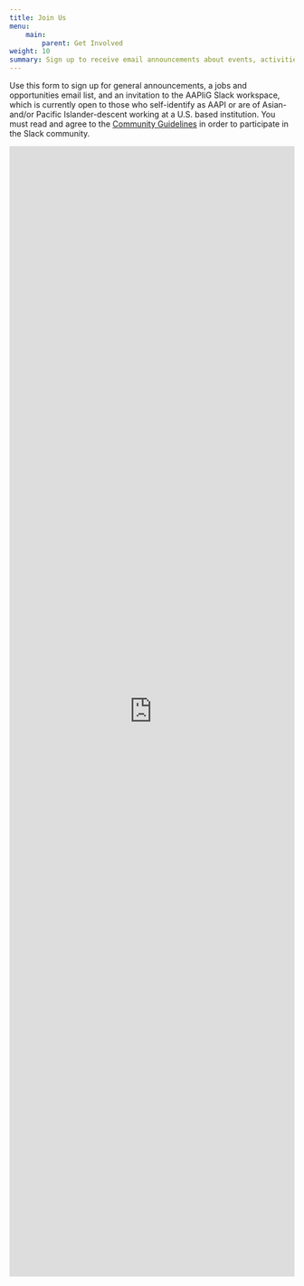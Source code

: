 ```yaml
---
title: Join Us
menu: 
    main:
        parent: Get Involved
weight: 10
summary: Sign up to receive email announcements about events, activities, initiatives and/or an invitation to our Slack workspace community.
---
```


Use this form to sign up for general announcements, a jobs and opportunities email list, and an invitation to the AAPIiG Slack workspace, which is currently open to those who self-identify as AAPI or are of Asian- and/or Pacific Islander-descent working at a U.S. based institution. You must read and agree to the [Community Guidelines](/getinvolved/communityguidelines) in order to participate in the Slack community.

<div class="googleForm">
    <iframe src="https://docs.google.com/forms/d/e/1FAIpQLScDUj0tRvHFUC41UfrN2tdBvlU-_SPAO6VtLLw1ymHfG2AFyA/viewform?embedded=true" width="100%" height="2000" frameborder="0" marginheight="0" marginwidth="0">Loading…</iframe>
</div>
